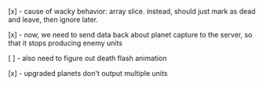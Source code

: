 [x] - cause of wacky behavior: array slice.
      instead, should just mark as dead and leave, then ignore later.

[x] - now, we need to send data back about planet capture to the server, so that it stops producing enemy units

[ ] - also need to figure out death flash animation

[x] - upgraded planets don't output multiple units
